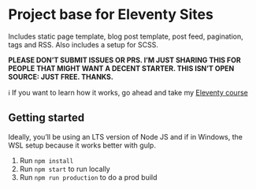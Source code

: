# Project base for Eleventy Sites

Includes static page template, blog post template, post feed, pagination, tags and RSS. Also includes a setup for SCSS.

<p style="text-transform: uppercase;"><strong>Please don’t submit issues or PRs. I’m just sharing this for people that might want a decent starter. This isn’t open source: just free. Thanks.</strong></p>

ℹ️ If you want to learn how it works, go ahead and take my [Eleventy course](//swop.link/11ty)

## Getting started

Ideally, you’ll be using an LTS version of Node JS and if in Windows, the WSL setup because it works better with gulp.

1. Run `npm install`
2. Run `npm start` to run locally
3. Run `npm run production` to do a prod build
